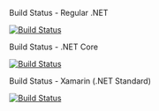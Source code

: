 Build Status - Regular .NET

[![Build Status](https://dev.azure.com/calmo-framework-build/calmo-net/_apis/build/status/calmo-framework.calmo-net?branchName=master)](https://dev.azure.com/calmo-framework-build/calmo-net/_build/latest?definitionId=1?branchName=master)

Build Status - .NET Core

[![Build Status](https://dev.azure.com/calmo-framework-build/calmo-net/_apis/build/status/calmo-framework.calmo-net-core?branchName=master)](https://dev.azure.com/calmo-framework-build/calmo-net/_build/latest?definitionId=2?branchName=master)

Build Status -  Xamarin (.NET Standard)

[![Build Status](https://dev.azure.com/calmo-framework-build/calmo-net/_apis/build/status/calmo-framework.calmo-net-xamarin?branchName=master)](https://dev.azure.com/calmo-framework-build/calmo-net/_build/latest?definitionId=3?branchName=master)
